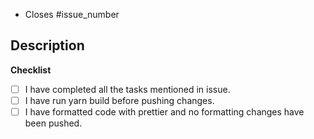 - Closes #issue_number

**Description**
-

**Checklist**

- [ ] I have completed all the tasks mentioned in issue.
- [ ] I have run yarn build before pushing changes.
- [ ] I have formatted code with prettier and no formatting changes have been pushed.
